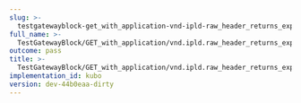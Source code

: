 ```yaml
---
slug: >-
  testgatewayblock-get_with_application-vnd-ipld-raw_header_returns_expected_response_headers-header_content-length
full_name: >-
  TestGatewayBlock/GET_with_application/vnd.ipld.raw_header_returns_expected_response_headers/Header_Content-Length
outcome: pass
title: >-
  TestGatewayBlock/GET_with_application/vnd.ipld.raw_header_returns_expected_response_headers/Header_Content-Length
implementation_id: kubo
version: dev-44b0eaa-dirty
---
```


